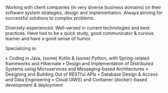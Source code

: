 Working with client companies (in very diverse business domains) on their software system strategies, design and implementation. Always striving for successful solutions to complex problems.

Diversely-experienced. Well-versed in current technologies and best practices. Have had to be a quick study, good communicator & curious learner and have a good sense of humor.

Specializing in:

 • Coding in Java, (some) Kotlin & (some) Python, with Spring-related frameworks and Hibernate
 • Design and Implementation of Distributed Systems using Microservices and Messaging-based Architectures
 • Designing and Building Out of RESTful APIs
 • Database Design & Access and Data Engineering
 • Cloud (AWS) and Container (docker)-based development & deployment
